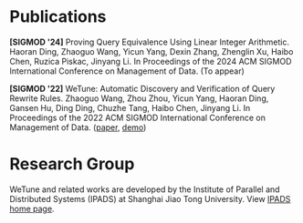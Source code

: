 # Publications
**\[SIGMOD '24\]** Proving Query Equivalence Using Linear Integer Arithmetic. 
Haoran Ding, Zhaoguo Wang, Yicun Yang, Dexin Zhang, Zhenglin Xu, Haibo Chen, Ruzica Piskac, Jinyang Li.
In Proceedings of the 2024 ACM SIGMOD International Conference on Management of Data. (To appear)

**\[SIGMOD '22\]** WeTune: Automatic Discovery and Verification of Query Rewrite Rules. 
Zhaoguo Wang, Zhou Zhou, Yicun Yang, Haoran Ding, Gansen Hu, Ding Ding, Chuzhe Tang, Haibo Chen, Jinyang Li. 
In Proceedings of the 2022 ACM SIGMOD International Conference on Management of Data.
([paper](https://dl.acm.org/doi/10.1145/3514221.3526125), [demo](https://ipads.se.sjtu.edu.cn/werewriter-demo/home))


# Research Group
WeTune and related works are developed by the Institute of Parallel and Distributed Systems (IPADS) at Shanghai Jiao Tong University. 
View [IPADS home page](https://ipads.se.sjtu.edu.cn/).
